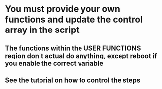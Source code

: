 # You must provide your own functions and update the control array in the script

## The functions within the USER FUNCTIONS region don't actual do anything, except reboot if you enable the correct variable

## See the tutorial on how to control the steps
